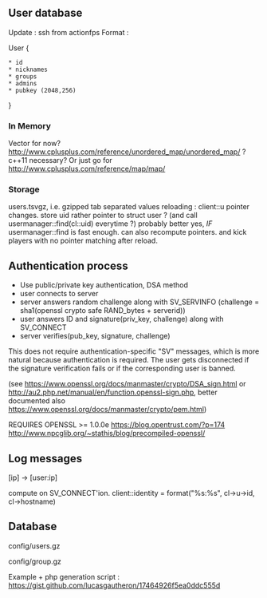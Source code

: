 ## User database

Update : ssh from actionfps
Format : 


User {

    * id
    * nicknames
    * groups
    * admins
    * pubkey (2048,256)

}

### In Memory
Vector for now? http://www.cplusplus.com/reference/unordered_map/unordered_map/ ? c++11 necessary? Or just go for http://www.cplusplus.com/reference/map/map/

### Storage

users.tsvgz, i.e. gzipped tab separated values
reloading : client::u pointer changes. store uid rather pointer to struct user ? (and call usermanager::find(cl::uid) everytime ?) probably better yes, *IF* usermanager::find is fast enough.
can also recompute pointers. and kick players with no pointer matching after reload.

## Authentication process

 * Use public/private key authentication, DSA method
  * user connects to server
  * server answers random challenge along with SV_SERVINFO (challenge = sha1(openssl crypto safe RAND_bytes + serverid))
  * user answers ID and signature(priv_key, challenge) along with SV_CONNECT
  * server verifies(pub_key, signature, challenge)

This does not require authentication-specific "SV" messages, which is more natural because authentication is required.
The user gets disconnected if the signature verification fails or if the corresponding user is banned.

(see https://www.openssl.org/docs/manmaster/crypto/DSA_sign.html or http://au2.php.net/manual/en/function.openssl-sign.php, better documented also https://www.openssl.org/docs/manmaster/crypto/pem.html)

REQUIRES OPENSSL >= 1.0.0e https://blog.opentrust.com/?p=174
http://www.npcglib.org/~stathis/blog/precompiled-openssl/

## Log messages

[ip] -> [user:ip]

compute on SV_CONNECT'ion. client::identity = format("%s:%s", cl->u->id, cl->hostname)

## Database

config/users.gz

config/group.gz

Example + php generation script : https://gist.github.com/lucasgautheron/17464926f5ea0ddc555d
